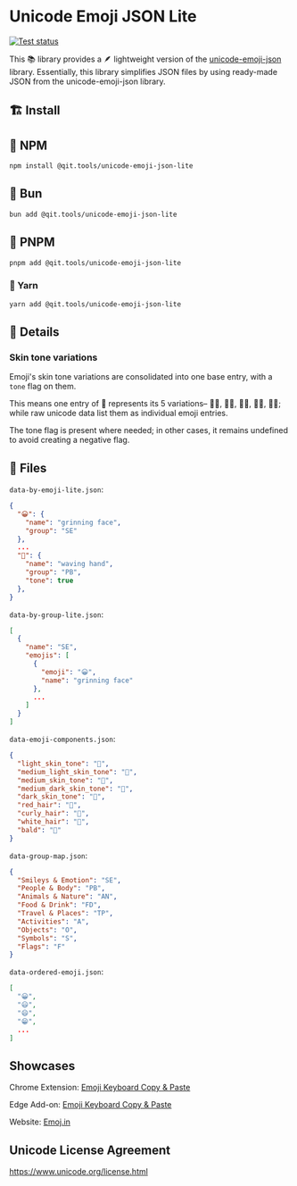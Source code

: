 # Unicode Emoji JSON Lite

[![Test status](https://github.com/dejurin/unicode-emoji-json-lite/workflows/Node.js%20CI/badge.svg)](https://github.com/dejurin/unicode-emoji-json-lite/actions/workflows/node.js.yml)

This 📚 library provides a 🪶 lightweight version of the [unicode-emoji-json](https://www.npmjs.com/package/unicode-emoji-json) library. Essentially, this library simplifies JSON files by using ready-made JSON from the unicode-emoji-json library.

## 🏗️ Install

## 🎉 NPM

```bash
npm install @qit.tools/unicode-emoji-json-lite
```

## 🧁 Bun

```bash
bun add @qit.tools/unicode-emoji-json-lite
```

## 🌟 PNPM

```bash
pnpm add @qit.tools/unicode-emoji-json-lite
```

### 🧶 Yarn

```bash
yarn add @qit.tools/unicode-emoji-json-lite
```

## 📝 Details

### Skin tone variations

Emoji's skin tone variations are consolidated into one base entry, with a `tone` flag on them.

This means one entry of 👋 represents its 5 variations– 👋🏻, 👋🏼, 👋🏽, 👋🏾, 👋🏿; while raw unicode data list them as individual emoji entries.

The tone flag is present where needed; in other cases, it remains undefined to avoid creating a negative flag.

## 📄 Files

`data-by-emoji-lite.json`:

```json
{
  "😀": {
    "name": "grinning face",
    "group": "SE"
  },
  ...
  "👋": {
    "name": "waving hand",
    "group": "PB",
    "tone": true
  },
}
```


`data-by-group-lite.json`:

```json
[
  {
    "name": "SE",
    "emojis": [
      {
        "emoji": "😀",
        "name": "grinning face"
      },
      ...
    ]
  }
]
```

`data-emoji-components.json`:

```json
{
  "light_skin_tone": "🏻",
  "medium_light_skin_tone": "🏼",
  "medium_skin_tone": "🏽",
  "medium_dark_skin_tone": "🏾",
  "dark_skin_tone": "🏿",
  "red_hair": "🦰",
  "curly_hair": "🦱",
  "white_hair": "🦳",
  "bald": "🦲"
}
```

`data-group-map.json`:

```json
{
  "Smileys & Emotion": "SE",
  "People & Body": "PB",
  "Animals & Nature": "AN",
  "Food & Drink": "FD",
  "Travel & Places": "TP",
  "Activities": "A",
  "Objects": "O",
  "Symbols": "S",
  "Flags": "F"
}
```

`data-ordered-emoji.json`:

```json
[
  "😀",
  "😃",
  "😄",
  "😁",
  ...
]
```

## Showcases

Chrome Extension: [Emoji Keyboard Copy & Paste](https://chromewebstore.google.com/detail/lgdjbhmmimmgenckodpogdgakjepiicm)

Edge Add-on: [Emoji Keyboard Copy & Paste](https://microsoftedge.microsoft.com/addons/detail/madhfecnpclggkpaaklddcdchhajkmoo)

Website: [Emoj.in](https://emoj.in/)


## Unicode License Agreement

https://www.unicode.org/license.html